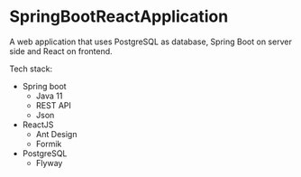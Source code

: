 # SpringBootReactApplication
A web application that uses PostgreSQL as database, Spring Boot on server side and React on frontend.

  Tech stack:
  
 * Spring boot
   * Java 11 
   * REST API
   * Json
 * ReactJS
   * Ant Design
   * Formik
 * PostgreSQL
   * Flyway
    
